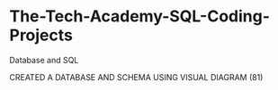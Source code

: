 # The-Tech-Academy-SQL-Coding-Projects
Database and SQL

CREATED A DATABASE AND SCHEMA USING VISUAL DIAGRAM (81)
